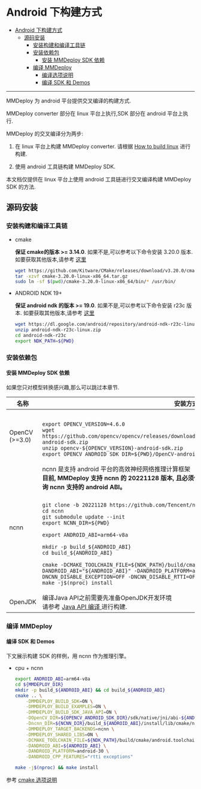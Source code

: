 # Android 下构建方式

- [Android 下构建方式](#android-下构建方式)
  - [源码安装](#源码安装)
    - [安装构建和编译工具链](#安装构建和编译工具链)
    - [安装依赖包](#安装依赖包)
      - [安装 MMDeploy SDK 依赖](#安装-mmdeploy-sdk-依赖)
    - [编译 MMDeploy](#编译-mmdeploy)
      - [编译选项说明](#编译选项说明)
      - [编译 SDK 和 Demos](#编译-sdk-和-demos)

______________________________________________________________________

MMDeploy 为 android 平台提供交叉编译的构建方式.

MMDeploy converter 部分在 linux 平台上执行,SDK 部分在 android 平台上执行.

MMDeploy 的交叉编译分为两步:

1. 在 linux 平台上构建 MMDeploy converter. 请根据 [How to build linux](linux-x86_64.md) 进行构建.

2. 使用 android 工具链构建 MMDeploy SDK.

本文档仅提供在 linux 平台上使用 android 工具链进行交叉编译构建 MMDeploy SDK 的方法.

## 源码安装

### 安装构建和编译工具链

- cmake

  **保证 cmake的版本 >= 3.14.0**. 如果不是,可以参考以下命令安装 3.20.0 版本. 如要获取其他版本,请参考 [这里](https://cmake.org/install)

  ```bash
  wget https://github.com/Kitware/CMake/releases/download/v3.20.0/cmake-3.20.0-linux-x86_64.tar.gz
  tar -xzvf cmake-3.20.0-linux-x86_64.tar.gz
  sudo ln -sf $(pwd)/cmake-3.20.0-linux-x86_64/bin/* /usr/bin/
  ```

- ANDROID NDK 19+

  **保证 android ndk 的版本 >= 19.0**. 如果不是,可以参考以下命令安装 r23c 版本. 如要获取其他版本,请参考 [这里](https://developer.android.com/ndk/downloads)

  ```bash
  wget https://dl.google.com/android/repository/android-ndk-r23c-linux.zip
  unzip android-ndk-r23c-linux.zip
  cd android-ndk-r23c
  export NDK_PATH=${PWD}
  ```

### 安装依赖包

#### 安装 MMDeploy SDK 依赖

如果您只对模型转换感兴趣,那么可以跳过本章节.

<table>
<thead>
  <tr>
    <th>名称 </th>
    <th>安装方式 </th>
  </tr>
</thead>
<tbody>
  <tr>
    <td>OpenCV<br>(>=3.0) </td>
    <td>
<pre><code>
export OPENCV_VERSION=4.6.0
wget https://github.com/opencv/opencv/releases/download/${OPENCV_VERSION}/opencv-${OPENCV_VERSION}-android-sdk.zip
unzip opencv-${OPENCV_VERSION}-android-sdk.zip
export OPENCV_ANDROID_SDK_DIR=${PWD}/OpenCV-android-sdk
</code></pre>
    </td>

</tr>
  <tr>
    <td>ncnn </td>
    <td>ncnn 是支持 android 平台的高效神经网络推理计算框架</br>
  <b> 目前, MMDeploy 支持 ncnn 的 20221128 版本, 且必须使用<code>git clone</code> 下载源码的方式安装。请到 <a href='https://github.com/Tencent/ncnn/releases'> 这里 </a> 查询 ncnn 支持的 android ABI。</b><br>

<pre><code>
git clone -b 20221128 https://github.com/Tencent/ncnn.git
cd ncnn
git submodule update --init
export NCNN_DIR=${PWD}

export ANDROID_ABI=arm64-v8a

mkdir -p build_${ANDROID_ABI}
cd build_${ANDROID_ABI}

cmake -DCMAKE_TOOLCHAIN_FILE=${NDK_PATH}/build/cmake/android.toolchain.cmake -DANDROID_ABI="${ANDROID_ABI}" -DANDROID_PLATFORM=android-30 -DNCNN_VULKAN=ON -DNCNN_DISABLE_EXCEPTION=OFF -DNCNN_DISABLE_RTTI=OFF ..
make -j$(nproc) install
</code></pre>

</td>
  </tr>
    <tr>
  <td>OpenJDK </td>
  <td>编译Java API之前需要先准备OpenJDK开发环境</br>
  请参考 <a href='https://github.com/open-mmlab/mmdeploy/blob/master/csrc/mmdeploy/apis/java/README.md'> Java API 编译 </a> 进行构建.
  </td>
  </tr>
</tbody>
</table>

### 编译 MMDeploy

#### 编译 SDK 和 Demos

下文展示构建 SDK 的样例，用 ncnn 作为推理引擎。

- cpu + ncnn
  ```Bash
  export ANDROID_ABI=arm64-v8a
  cd ${MMDEPLOY_DIR}
  mkdir -p build_${ANDROID_ABI} && cd build_${ANDROID_ABI}
  cmake .. \
      -DMMDEPLOY_BUILD_SDK=ON \
      -DMMDEPLOY_BUILD_EXAMPLES=ON \
      -DMMDEPLOY_BUILD_SDK_JAVA_API=ON \
      -DOpenCV_DIR=${OPENCV_ANDROID_SDK_DIR}/sdk/native/jni/abi-${ANDROID_ABI} \
      -Dncnn_DIR=${NCNN_DIR}/build_${ANDROID_ABI}/install/lib/cmake/ncnn \
      -DMMDEPLOY_TARGET_BACKENDS=ncnn \
      -DMMDEPLOY_SHARED_LIBS=ON \
      -DCMAKE_TOOLCHAIN_FILE=${NDK_PATH}/build/cmake/android.toolchain.cmake \
      -DANDROID_ABI=${ANDROID_ABI} \
      -DANDROID_PLATFORM=android-30 \
      -DANDROID_CPP_FEATURES="rtti exceptions"

  make -j$(nproc) && make install
  ```

参考 [cmake 选项说明](cmake_option.md)
